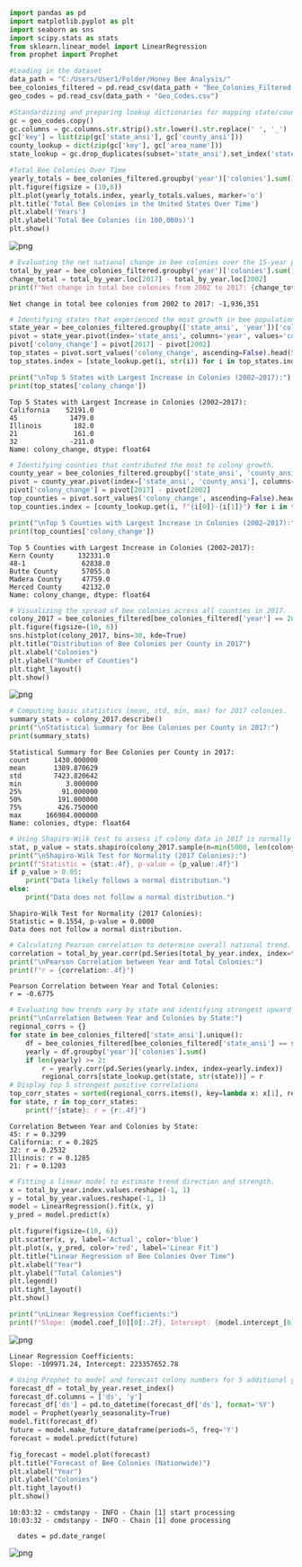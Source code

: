 ```python
import pandas as pd
import matplotlib.pyplot as plt
import seaborn as sns
import scipy.stats as stats
from sklearn.linear_model import LinearRegression
from prophet import Prophet
```


```python
#Loading in the dataset
data_path = "C:/Users/User1/Folder/Honey Bee Analysis/"
bee_colonies_filtered = pd.read_csv(data_path + "Bee_Colonies_Filtered.csv")
geo_codes = pd.read_csv(data_path + "Geo_Codes.csv")
```


```python
#Standardizing and preparing lookup dictionaries for mapping state/county codes to readable names.
gc = geo_codes.copy()
gc.columns = gc.columns.str.strip().str.lower().str.replace(' ', '_')
gc['key'] = list(zip(gc['state_ansi'], gc['county_ansi']))
county_lookup = dict(zip(gc['key'], gc['area_name']))
state_lookup = gc.drop_duplicates(subset='state_ansi').set_index('state_ansi')['area_name'].to_dict()
```


```python
#Total Bee Colonies Over Time
yearly_totals = bee_colonies_filtered.groupby('year')['colonies'].sum()
plt.figure(figsize = (10,6))
plt.plot(yearly_totals.index, yearly_totals.values, marker='o')
plt.title('Total Bee Colonies in the United States Over Time')
plt.xlabel('Years')
plt.ylabel('Total Bee Colonies (in 100,000s)')
plt.show()
```


    
![png](Honey%20Bee%20Analysis_files/Honey%20Bee%20Analysis_3_0.png)
    



```python
# Evaluating the net national change in bee colonies over the 15-year period.
total_by_year = bee_colonies_filtered.groupby('year')['colonies'].sum()
change_total = total_by_year.loc[2017] - total_by_year.loc[2002]
print(f"Net change in total bee colonies from 2002 to 2017: {change_total:,}")
```

    Net change in total bee colonies from 2002 to 2017: -1,936,351
    


```python
# Identifying states that experienced the most growth in bee populations.
state_year = bee_colonies_filtered.groupby(['state_ansi', 'year'])['colonies'].sum().reset_index()
pivot = state_year.pivot(index='state_ansi', columns='year', values='colonies')
pivot['colony_change'] = pivot[2017] - pivot[2002]
top_states = pivot.sort_values('colony_change', ascending=False).head(5)
top_states.index = [state_lookup.get(i, str(i)) for i in top_states.index]

print("\nTop 5 States with Largest Increase in Colonies (2002–2017):")
print(top_states['colony_change'])
```

    
    Top 5 States with Largest Increase in Colonies (2002–2017):
    California    52191.0
    45             1479.0
    Illinois        182.0
    21              161.0
    32             -211.0
    Name: colony_change, dtype: float64
    


```python
# Identifying counties that contributed the most to colony growth.
county_year = bee_colonies_filtered.groupby(['state_ansi', 'county_ansi', 'year'])['colonies'].sum().reset_index()
pivot = county_year.pivot(index=['state_ansi', 'county_ansi'], columns='year', values='colonies')
pivot['colony_change'] = pivot[2017] - pivot[2002]
top_counties = pivot.sort_values('colony_change', ascending=False).head(5)
top_counties.index = [county_lookup.get(i, f"{i[0]}-{i[1]}") for i in top_counties.index]

print("\nTop 5 Counties with Largest Increase in Colonies (2002–2017):")
print(top_counties['colony_change'])
```

    
    Top 5 Counties with Largest Increase in Colonies (2002–2017):
    Kern County      132331.0
    48-1              62838.0
    Butte County      57055.0
    Madera County     47759.0
    Merced County     42132.0
    Name: colony_change, dtype: float64
    


```python
# Visualizing the spread of bee colonies across all counties in 2017.
colony_2017 = bee_colonies_filtered[bee_colonies_filtered['year'] == 2017]['colonies']
plt.figure(figsize=(10, 6))
sns.histplot(colony_2017, bins=30, kde=True)
plt.title("Distribution of Bee Colonies per County in 2017")
plt.xlabel("Colonies")
plt.ylabel("Number of Counties")
plt.tight_layout()
plt.show()
```


    
![png](Honey%20Bee%20Analysis_files/Honey%20Bee%20Analysis_7_0.png)
    



```python
# Computing basic statistics (mean, std, min, max) for 2017 colonies.
summary_stats = colony_2017.describe()
print("\nStatistical Summary for Bee Colonies per County in 2017:")
print(summary_stats)
```

    
    Statistical Summary for Bee Colonies per County in 2017:
    count      1430.000000
    mean       1389.870629
    std        7423.820642
    min           3.000000
    25%          91.000000
    50%         191.000000
    75%         426.750000
    max      166984.000000
    Name: colonies, dtype: float64
    


```python
# Using Shapiro-Wilk test to assess if colony data in 2017 is normally distributed.
stat, p_value = stats.shapiro(colony_2017.sample(n=min(5000, len(colony_2017))))
print("\nShapiro-Wilk Test for Normality (2017 Colonies):")
print(f"Statistic = {stat:.4f}, p-value = {p_value:.4f}")
if p_value > 0.05:
    print("Data likely follows a normal distribution.")
else:
    print("Data does not follow a normal distribution.")
```

    
    Shapiro-Wilk Test for Normality (2017 Colonies):
    Statistic = 0.1554, p-value = 0.0000
    Data does not follow a normal distribution.
    


```python
# Calculating Pearson correlation to determine overall national trend.
correlation = total_by_year.corr(pd.Series(total_by_year.index, index=total_by_year.index))
print("\nPearson Correlation between Year and Total Colonies:")
print(f"r = {correlation:.4f}")
```

    
    Pearson Correlation between Year and Total Colonies:
    r = -0.6775
    


```python
# Evaluating how trends vary by state and identifying strongest upward trends.
print("\nCorrelation Between Year and Colonies by State:")
regional_corrs = {}
for state in bee_colonies_filtered['state_ansi'].unique():
    df = bee_colonies_filtered[bee_colonies_filtered['state_ansi'] == state]
    yearly = df.groupby('year')['colonies'].sum()
    if len(yearly) >= 2:
        r = yearly.corr(pd.Series(yearly.index, index=yearly.index))
        regional_corrs[state_lookup.get(state, str(state))] = r
# Display top 5 strongest positive correlations
top_corr_states = sorted(regional_corrs.items(), key=lambda x: x[1], reverse=True)[:5]
for state, r in top_corr_states:
    print(f"{state}: r = {r:.4f}")
```

    
    Correlation Between Year and Colonies by State:
    45: r = 0.3299
    California: r = 0.2825
    32: r = 0.2532
    Illinois: r = 0.1285
    21: r = 0.1203
    


```python
# Fitting a linear model to estimate trend direction and strength.
x = total_by_year.index.values.reshape(-1, 1)
y = total_by_year.values.reshape(-1, 1)
model = LinearRegression().fit(x, y)
y_pred = model.predict(x)

plt.figure(figsize=(10, 6))
plt.scatter(x, y, label='Actual', color='blue')
plt.plot(x, y_pred, color='red', label='Linear Fit')
plt.title("Linear Regression of Bee Colonies Over Time")
plt.xlabel("Year")
plt.ylabel("Total Colonies")
plt.legend()
plt.tight_layout()
plt.show()

print("\nLinear Regression Coefficients:")
print(f"Slope: {model.coef_[0][0]:.2f}, Intercept: {model.intercept_[0]:.2f}")
```


    
![png](Honey%20Bee%20Analysis_files/Honey%20Bee%20Analysis_12_0.png)
    


    
    Linear Regression Coefficients:
    Slope: -109971.24, Intercept: 223357652.78
    


```python
# Using Prophet to model and forecast colony numbers for 5 additional years.
forecast_df = total_by_year.reset_index()
forecast_df.columns = ['ds', 'y']
forecast_df['ds'] = pd.to_datetime(forecast_df['ds'], format='%Y')
model = Prophet(yearly_seasonality=True)
model.fit(forecast_df)
future = model.make_future_dataframe(periods=5, freq='Y')
forecast = model.predict(future)

fig_forecast = model.plot(forecast)
plt.title("Forecast of Bee Colonies (Nationwide)")
plt.xlabel("Year")
plt.ylabel("Colonies")
plt.tight_layout()
plt.show()
```

    10:03:32 - cmdstanpy - INFO - Chain [1] start processing
    10:03:32 - cmdstanpy - INFO - Chain [1] done processing
    
      dates = pd.date_range(
    


    
![png](Honey%20Bee%20Analysis_files/Honey%20Bee%20Analysis_13_1.png)
    



```python

```
